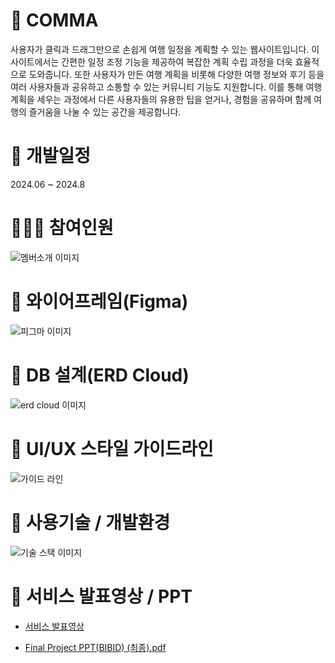 # 🧳 COMMA

사용자가 클릭과 드래그만으로 손쉽게 여행 일정을 계획할 수 있는 웹사이트입니다.
이 사이트에서는 간편한 일정 조정 기능을 제공하여 복잡한 계획 수립 과정을 더욱 효율적으로 도와줍니다.
또한 사용자가 만든 여행 계획을 비롯해 다양한 여행 정보와 후기 등을 여러 사용자들과 공유하고 소통할 수 있는 커뮤니티 기능도 지원합니다.
이를 통해 여행 계획을 세우는 과정에서 다른 사용자들의 유용한 팁을 얻거나, 경험을 공유하며 함께 여행의 즐거움을 나눌 수 있는 공간을 제공합니다.

# 📅 개발일정

2024.06 ~ 2024.8

# 🧑‍🤝‍🧑 참여인원

![멤버소개 이미지](https://github.com/user-attachments/assets/4875b102-7fcb-49ba-8026-32aeb3ee3fc9)

# 🚩 와이어프레임(Figma)

![피그마 이미지](https://github.com/user-attachments/assets/dc7a4f33-8885-437a-ab14-18660ca692c7)

# 💾 DB 설계(ERD Cloud)

![erd cloud 이미지](https://github.com/user-attachments/assets/f69c075c-2d01-4a43-aeb3-95179c92cb85)

# 🎨 UI/UX 스타일 가이드라인

![가이드 라인](https://github.com/user-attachments/assets/a2db40ee-6a54-49aa-b194-fa7ee4bb557a)

# 🦾 사용기술 / 개발환경

![기술 스택 이미지](https://github.com/user-attachments/assets/0138d37d-4959-4728-a1c7-74ffad683668)

# 🏁 서비스 발표영상 / PPT

-   [서비스 발표영상](https://youtu.be/wx34GD--cko)

-   [Final Project PPT(BIBID) (최종).pdf](https://github.com/user-attachments/files/17701371/Final.Project.PPT.BIBID.pdf)
